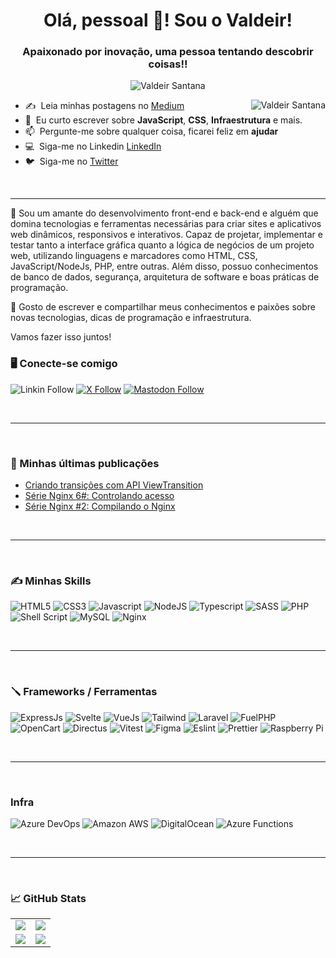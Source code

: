 <h1 align="center">Olá, pessoal 👋! Sou o Valdeir!</h1>
<h3 align="center">Apaixonado por inovação, uma pessoa tentando descobrir coisas!!</h3>

<p align="center"> <img src="https://komarev.com/ghpvc/?username=valdeirpsr&label=Profile%20views&color=0e75b6&style=flat-square" alt="Valdeir Santana" /> </p>
<a href="#valdeirpsr-title">
  <img src="https://github-readme-stats.vercel.app/api?username=valdeirpsr&show_icons=true&theme=react&count_private=true&include_all_commits=true" alt="Valdeir Santana" align="right" />
</a>

- :writing_hand: &nbsp;Leia minhas postagens no [Medium](https://medium.com/@valdeirpsr)
- :speech_balloon: &nbsp;Eu curto escrever sobre **JavaScript**, **CSS**, **Infraestrutura** e mais.
- :mailbox: &nbsp;Pergunte-me sobre qualquer coisa, ficarei feliz em **ajudar**
- :computer: &nbsp;Siga-me no Linkedin [LinkedIn](https://www.linkedin.com/in/valdeirpsr/)
- :bird: &nbsp;Siga-me no [Twitter](https://twitter.com/Barfi_31)


<br>

---------------

🚀 Sou um amante do desenvolvimento front-end e back-end e alguém que domina tecnologias e ferramentas necessárias para criar sites e aplicativos web dinâmicos, responsivos e interativos. Capaz de projetar, implementar e testar tanto a interface gráfica quanto a lógica de negócios de um projeto web, utilizando linguagens e marcadores como HTML, CSS, JavaScript/NodeJs, PHP, entre outras. Além disso, possuo conhecimentos de banco de dados, segurança, arquitetura de software e boas práticas de programação.

💛 Gosto de escrever e compartilhar meus conhecimentos e paixões sobre novas tecnologias, dicas de programação e infraestrutura.

Vamos fazer isso juntos!

### :desktop_computer: Conecte-se comigo

![Linkin Follow](https://img.shields.io/badge/LinkedIn-0077B5?style=for-the-badge&logo=linkedin&logoColor=white)
[![X Follow](https://img.shields.io/twitter/follow/valdeirpsr)](https://x.com/valdeirpsr)
[![Mastodon Follow](https://img.shields.io/mastodon/follow/110870608982301391)](https://mastodon.social/@valdeir)

&nbsp;

---------------

&nbsp;

### 📖 Minhas últimas publicações

- [Criando transições com API ViewTransition](https://dev.to/valdeirpsr/criando-transicoes-com-api-viewtransition-4afp)
- [Série Nginx 6#: Controlando acesso](https://dev.to/valdeirpsr/serie-nginx-6-controlando-acesso-47bd)
- [Série Nginx #2: Compilando o Nginx](https://dev.to/valdeirpsr/serie-nginx-2-compilando-o-nginx-3f9o)

&nbsp;

---------------

&nbsp;

### ✍️ Minhas Skills

![HTML5](https://img.shields.io/badge/HTML5-E34F26?style=for-the-badge&logo=html5&logoColor=white)
![CSS3](https://img.shields.io/badge/CSS3-1572B6?style=for-the-badge&logo=css3&logoColor=white)
![Javascript](https://img.shields.io/badge/JavaScript-F7DF1E?style=for-the-badge&logo=javascript&logoColor=black)
![NodeJS](https://img.shields.io/badge/Node.js-43853D?style=for-the-badge&logo=node.js&logoColor=white)
![Typescript](https://img.shields.io/badge/TypeScript-007ACC?style=for-the-badge&logo=typescript&logoColor=white)
![SASS](https://img.shields.io/badge/Sass-CC6699?style=for-the-badge&logo=sass&logoColor=white)
![PHP](https://img.shields.io/badge/PHP-777BB4?style=for-the-badge&logo=php&logoColor=white)
![Shell Script](https://img.shields.io/badge/Shell_Script-121011?style=for-the-badge&logo=gnu-bash&logoColor=white)
![MySQL](https://img.shields.io/badge/MySQL-00000F?style=for-the-badge&logo=mysql&logoColor=white)
![Nginx](https://img.shields.io/badge/Nginx-626CD9?style=for-the-badge&logo=nginx&logoColor=white)

&nbsp;

---------------

&nbsp;

### :screwdriver: Frameworks / Ferramentas

![ExpressJs](https://img.shields.io/badge/Express.js-404D59?style=for-the-badge)
![Svelte](https://img.shields.io/badge/Svelte-4A4A55?style=for-the-badge&logo=svelte&logoColor=FF3E00)
![VueJs](https://img.shields.io/badge/Vue.js-35495E?style=for-the-badge&logo=vue.js&logoColor=4FC08D)
![Tailwind](https://img.shields.io/badge/Tailwind_CSS-38B2AC?style=for-the-badge&logo=tailwind-css&logoColor=white)
![Laravel](https://img.shields.io/badge/Laravel-FF2D20?style=for-the-badge&logo=laravel&logoColor=white)
![FuelPHP](https://img.shields.io/badge/FuelPHP-000000?style=for-the-badge&logo=php&logoColor=white)
![OpenCart](https://img.shields.io/badge/OpenCart-02569B?style=for-the-badge&logo=openlayers&logoColor=white)
![Directus](https://img.shields.io/badge/Directus-6644ff?style=for-the-badge&logo=directus&logoColor=white)
![Vitest](https://img.shields.io/badge/Vitest-FEAA2D?style=for-the-badge&logo=vitest&logoColor=white)
![Figma](https://img.shields.io/badge/Figma-F24E1E?style=for-the-badge&logo=figma&logoColor=white)
![Eslint](https://img.shields.io/badge/eslint-3A33D1?style=for-the-badge&logo=eslint&logoColor=white)
![Prettier](https://img.shields.io/badge/prettier-1A2C34?style=for-the-badge&logo=prettier&logoColor=F7BA3E)
![Raspberry Pi](https://img.shields.io/badge/Raspberry%20Pi-A22846?style=for-the-badge&logo=Raspberry%20Pi&logoColor=white)

&nbsp;

---------------

&nbsp;

### Infra

![Azure DevOps](https://img.shields.io/badge/Azure_DevOps-0078D7?style=for-the-badge&logo=azure-devops&logoColor=white)
![Amazon AWS](https://img.shields.io/badge/Amazon_AWS-FF9900?style=for-the-badge&logo=amazonaws&logoColor=white)
![DigitalOcean](https://img.shields.io/badge/Digital_Ocean-0080FF?style=for-the-badge&logo=DigitalOcean&logoColor=white)
![Azure Functions](https://img.shields.io/badge/Azure_Functions-0062AD?style=for-the-badge&logo=azure-functions&logoColor=white)

&nbsp;

---------------

&nbsp;

### :chart_with_upwards_trend: GitHub Stats

<table>
  <tr>
    <td>
      <picture>
        <source
          srcset="https://github-readme-stats.vercel.app/api/top-langs?username=valdeirpsr&show_icons=true&locale=pt-br&layout=compact&theme=dark"
          media="(prefers-color-scheme: dark)"
        />
        <source
          srcset="https://github-readme-stats.vercel.app/api/top-langs?username=valdeirpsr&show_icons=true&locale=pt-br&layout=compact"
          media="(prefers-color-scheme: light), (prefers-color-scheme: no-preference)"
        />
        <img src="https://github-readme-stats.vercel.app/api/top-langs?username=valdeirpsr&show_icons=true&locale=pt-br&layout=compact" />
      </picture>
    </td>
    <td>
      <picture align="center">
        <source
          srcset="https://github-readme-stats.vercel.app/api?username=valdeirpsr&show_icons=true&locale=pt-br&theme=dark"
          media="(prefers-color-scheme: dark)"
        />
        <source
          srcset="https://github-readme-stats.vercel.app/api?username=valdeirpsr&show_icons=true&locale=pt-br"
          media="(prefers-color-scheme: light), (prefers-color-scheme: no-preference)"
        />
        <img src="https://github-readme-stats.vercel.app/api?username=valdeirpsr&show_icons=true&locale=pt-br" />
      </picture>
    </td>
  </tr>
  <tr>
    <td>
      <img src="https://github-readme-streak-stats.herokuapp.com/?user=valdeirpsr&show_icons=true" />
    </td>
    <td>
      <img src="https://github-profile-trophy.vercel.app/?username=valdeirpsr" />
    </td>
  </tr>
</table>

